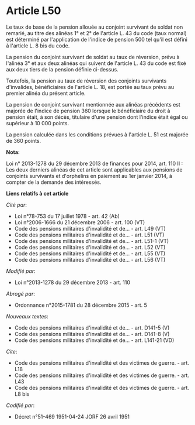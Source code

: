 # Article L50

Le taux de base de la pension allouée au conjoint survivant de soldat non remarié, au titre des alinéas 1° et 2° de l'article
L. 43 du code (taux normal) est déterminé par l'application de l'indice de pension 500 tel qu'il est défini à l'article L. 8
bis du code. 

La pension du conjoint survivant de soldat au taux de réversion, prévu à l'alinéa 3° et aux deux alinéas qui suivent de
l'article L. 43 du code est fixé aux deux tiers de la pension définie ci-dessus. 

Toutefois, la pension au taux de réversion des conjoints survivants d'invalides, bénéficiaires de l'article L. 18, est portée
au taux prévu au premier alinéa du présent article. 

La pension de conjoint survivant mentionnée aux alinéas précédents est majorée de l'indice de pension 360 lorsque le
bénéficiaire du droit à pension était, à son décès, titulaire d'une pension dont l'indice était égal ou supérieur à 10 000
points. 

La pension calculée dans les conditions prévues à l'article L. 51 est majorée de 360 points.

**Nota:**

Loi n° 2013-1278 du 29 décembre 2013 de finances pour 2014, art. 110 II : Les deux derniers alinéas de cet article sont
applicables aux pensions de conjoints survivants et d'orphelins en paiement au 1er janvier 2014, à compter de la demande des
intéressés.

**Liens relatifs à cet article**

_Cité par_:

  - Loi n°78-753 du 17 juillet 1978 - art. 42 (Ab)
  - Loi n°2006-1666 du 21 décembre 2006 - art. 100 (VT)
  - Code des pensions militaires d'invalidité et de... - art. L49 (VT)
  - Code des pensions militaires d'invalidité et de... - art. L51 (VT)
  - Code des pensions militaires d'invalidité et de... - art. L51-1 (VT)
  - Code des pensions militaires d'invalidité et de... - art. L52 (VT)
  - Code des pensions militaires d'invalidité et de... - art. L55 (VT)
  - Code des pensions militaires d'invalidité et de... - art. L56 (VT)

_Modifié par_:

  - Loi n°2013-1278 du 29 décembre 2013 - art. 110

_Abrogé par_:

  - Ordonnance n°2015-1781 du 28 décembre 2015 - art. 5

_Nouveaux textes_:

  - Code des pensions militaires d'invalidité et de... - art. D141-5 (V)
  - Code des pensions militaires d'invalidité et de... - art. D141-8 (V)
  - Code des pensions militaires d'invalidité et de... - art. L141-21 (VD)

_Cite_:

  - Code des pensions militaires d'invalidité et des victimes de guerre. - art. L18
  - Code des pensions militaires d'invalidité et des victimes de guerre. - art. L43
  - Code des pensions militaires d'invalidité et des victimes de guerre. - art. L8 bis

_Codifié par_:

  - Décret n°51-469 1951-04-24 JORF 26 avril 1951
